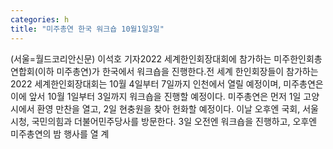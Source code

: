 ```yaml
---
categories: h
title: "미주총연 한국 워크숍 10월1일3일"
---
```

(서울=월드코리안신문) 이석호 기자2022 세계한인회장대회에 참가하는 미주한인회총연합회(이하 미주총연)가 한국에서 워크숍을 진행한다.전 세계 한인회장들이 참가하는 2022 세계한인회장대회는 10월 4일부터 7일까지 인천에서 열릴 예정이며, 미주총연은 이에 앞서 10월 1일부터 3일까지 워크숍을 진행할 예정이다. 미주총연은 먼저 1일 고양시에서 환영 만찬을 열고, 2일 현충원을 찾아 헌화할 예정이다. 이날 오후엔 국회, 서울시청, 국민의힘과 더불어민주당사를 방문한다. 3일 오전엔 워크숍을 진행하고, 오후엔 미주총연의 밤 행사를 열 계